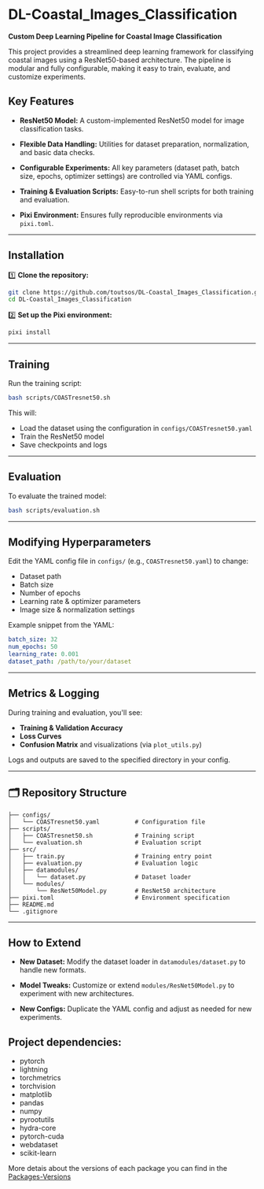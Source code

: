 # DL-Coastal_Images_Classification

**Custom Deep Learning Pipeline for Coastal Image Classification**

This project provides a streamlined deep learning framework for classifying coastal images using a ResNet50-based architecture. The pipeline is modular and fully configurable, making it easy to train, evaluate, and customize experiments.

## Key Features

- **ResNet50 Model:**
  A custom-implemented ResNet50 model for image classification tasks.

- **Flexible Data Handling:**
  Utilities for dataset preparation, normalization, and basic data checks.

- **Configurable Experiments:**
  All key parameters (dataset path, batch size, epochs, optimizer settings) are controlled via YAML configs.

- **Training & Evaluation Scripts:**
  Easy-to-run shell scripts for both training and evaluation.

- **Pixi Environment:**
  Ensures fully reproducible environments via `pixi.toml`.

---

## Installation

1️⃣ **Clone the repository:**

```bash
git clone https://github.com/toutsos/DL-Coastal_Images_Classification.git
cd DL-Coastal_Images_Classification
```

2️⃣ **Set up the Pixi environment:**

```bash
pixi install
```

---

## Training

Run the training script:

```bash
bash scripts/COASTresnet50.sh
```

This will:

- Load the dataset using the configuration in `configs/COASTresnet50.yaml`
- Train the ResNet50 model
- Save checkpoints and logs

---

## Evaluation

To evaluate the trained model:

```bash
bash scripts/evaluation.sh
```

---

## Modifying Hyperparameters

Edit the YAML config file in `configs/` (e.g., `COASTresnet50.yaml`) to change:

- Dataset path
- Batch size
- Number of epochs
- Learning rate & optimizer parameters
- Image size & normalization settings

Example snippet from the YAML:

```yaml
batch_size: 32
num_epochs: 50
learning_rate: 0.001
dataset_path: /path/to/your/dataset
```

---

## Metrics & Logging

During training and evaluation, you'll see:

- **Training & Validation Accuracy**
- **Loss Curves**
- **Confusion Matrix** and visualizations (via `plot_utils.py`)

Logs and outputs are saved to the specified directory in your config.

---

## 🗂️ Repository Structure

```
├── configs/
│   └── COASTresnet50.yaml          # Configuration file
├── scripts/
│   ├── COASTresnet50.sh            # Training script
│   └── evaluation.sh               # Evaluation script
├── src/
│   ├── train.py                    # Training entry point
│   ├── evaluation.py               # Evaluation logic
│   ├── datamodules/
│   │   └── dataset.py              # Dataset loader
│   └── modules/
│       └── ResNet50Model.py        # ResNet50 architecture
├── pixi.toml                       # Environment specification
├── README.md
└── .gitignore
```

---

## How to Extend

- **New Dataset:**
  Modify the dataset loader in `datamodules/dataset.py` to handle new formats.

- **Model Tweaks:**
  Customize or extend `modules/ResNet50Model.py` to experiment with new architectures.

- **New Configs:**
  Duplicate the YAML config and adjust as needed for new experiments.

## Project dependencies:

- pytorch
- lightning
- torchmetrics
- torchvision
- matplotlib
- pandas
- numpy
- pyrootutils
- hydra-core
- pytorch-cuda
- webdataset
- scikit-learn

More detais about the versions of each package you can find in the [Packages-Versions](pixi.toml)
